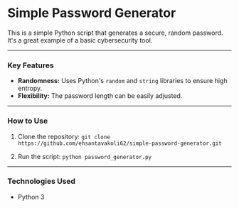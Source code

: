 

# Simple Password Generator

This is a simple Python script that generates a secure, random password. It's a great example of a basic cybersecurity tool.

---

### Key Features

- **Randomness:** Uses Python's `random` and `string` libraries to ensure high entropy.
- **Flexibility:** The password length can be easily adjusted.

---

### How to Use

1.  Clone the repository:
    `git clone https://github.com/ehsantavakoli62/simple-password-generator.git`

2.  Run the script:
    `python password_generator.py`

---

### Technologies Used

- Python 3
